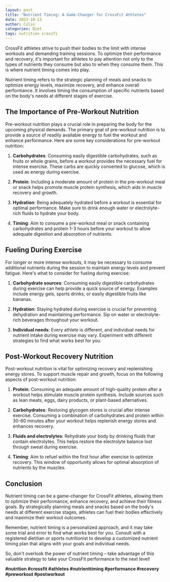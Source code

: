 ```yaml
---
layout: post
title: "Nutrient Timing: A Game-Changer for CrossFit Athletes"
date: 2023-10-13
author: Colin
categories: Diet
tags: nutrition crossfi
---
```


CrossFit athletes strive to push their bodies to the limit with intense workouts and demanding training sessions. To optimize their performance and recovery, it's important for athletes to pay attention not only to the types of nutrients they consume but also to when they consume them. This is where nutrient timing comes into play.

Nutrient timing refers to the strategic planning of meals and snacks to optimize energy levels, maximize recovery, and enhance overall performance. It involves timing the consumption of specific nutrients based on the body's needs at different stages of exercise.

## The Importance of Pre-Workout Nutrition

Pre-workout nutrition plays a crucial role in preparing the body for the upcoming physical demands. The primary goal of pre-workout nutrition is to provide a source of readily available energy to fuel the workout and enhance performance. Here are some key considerations for pre-workout nutrition:

1. **Carbohydrates**: Consuming easily digestible carbohydrates, such as fruits or whole grains, before a workout provides the necessary fuel for intense exercise. These carbs are quickly converted to glucose, which is used as energy during exercise.

2. **Protein**: Including a moderate amount of protein in the pre-workout meal or snack helps promote muscle protein synthesis, which aids in muscle recovery and growth.

3. **Hydration**: Being adequately hydrated before a workout is essential for optimal performance. Make sure to drink enough water or electrolyte-rich fluids to hydrate your body.

4. **Timing**: Aim to consume a pre-workout meal or snack containing carbohydrates and protein 1-3 hours before your workout to allow adequate digestion and absorption of nutrients.

## Fueling During Exercise

For longer or more intense workouts, it may be necessary to consume additional nutrients during the session to maintain energy levels and prevent fatigue. Here's what to consider for fueling during exercise:

1. **Carbohydrate sources**: Consuming easily digestible carbohydrates during exercise can help provide a quick source of energy. Examples include energy gels, sports drinks, or easily digestible fruits like bananas.

2. **Hydration**: Staying hydrated during exercise is crucial for preventing dehydration and maintaining performance. Sip on water or electrolyte-rich beverages throughout your workout.

3. **Individual needs**: Every athlete is different, and individual needs for nutrient intake during exercise may vary. Experiment with different strategies to find what works best for you.

## Post-Workout Recovery Nutrition

Post-workout nutrition is vital for optimizing recovery and replenishing energy stores. To support muscle repair and growth, focus on the following aspects of post-workout nutrition:

1. **Protein**: Consuming an adequate amount of high-quality protein after a workout helps stimulate muscle protein synthesis. Include sources such as lean meats, eggs, dairy products, or plant-based alternatives.

2. **Carbohydrates**: Restoring glycogen stores is crucial after intense exercise. Consuming a combination of carbohydrates and protein within 30-60 minutes after your workout helps replenish energy stores and enhances recovery.

3. **Fluids and electrolytes**: Rehydrate your body by drinking fluids that contain electrolytes. This helps restore the electrolyte balance lost through sweat during exercise.

4. **Timing**: Aim to refuel within the first hour after exercise to optimize recovery. This window of opportunity allows for optimal absorption of nutrients by the muscles.

## Conclusion

Nutrient timing can be a game-changer for CrossFit athletes, allowing them to optimize their performance, enhance recovery, and achieve their fitness goals. By strategically planning meals and snacks based on the body's needs at different exercise stages, athletes can fuel their bodies effectively and maximize their workout outcomes.

Remember, nutrient timing is a personalized approach, and it may take some trial and error to find what works best for you. Consult with a registered dietitian or sports nutritionist to develop a customized nutrient timing plan that aligns with your goals and individual needs.

So, don't overlook the power of nutrient timing – take advantage of this valuable strategy to take your CrossFit performance to the next level!

**#nutrition #crossfit #athletes #nutrienttiming #performance #recovery #preworkout #postworkout**